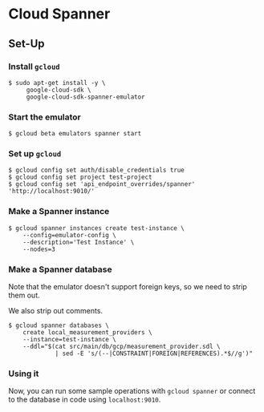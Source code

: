 # Cloud Spanner

## Set-Up

### Install `gcloud`

```
$ sudo apt-get install -y \
     google-cloud-sdk \
     google-cloud-sdk-spanner-emulator
```

### Start the emulator

```
$ gcloud beta emulators spanner start
```

### Set up `gcloud`

```
$ gcloud config set auth/disable_credentials true
$ gcloud config set project test-project
$ gcloud config set 'api_endpoint_overrides/spanner' 'http://localhost:9010/'
```

### Make a Spanner instance

```
$ gcloud spanner instances create test-instance \
    --config=emulator-config \
    --description='Test Instance' \
    --nodes=3
```

### Make a Spanner database

Note that the emulator doesn't support foreign keys, so we need to strip them
out.

We also strip out comments.

```
$ gcloud spanner databases \
    create local_measurement_providers \
    --instance=test-instance \
    --ddl="$(cat src/main/db/gcp/measurement_provider.sdl \
             | sed -E 's/(--|CONSTRAINT|FOREIGN|REFERENCES).*$//g')"
```

### Using it

Now, you can run some sample operations with `gcloud spanner` or connect to the
database in code using `localhost:9010`.
